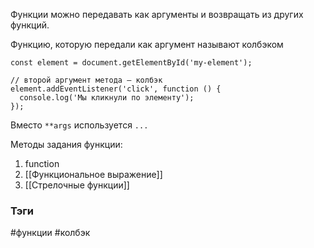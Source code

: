 Функции можно передавать как аргументы и возвращать из других функций.

Функцию, которую передали как аргумент называют колбэком


```
const element = document.getElementById('my-element');

// второй аргумент метода — колбэк
element.addEventListener('click', function () {
  console.log('Мы кликнули по элементу');
});
```



Вместо `**args` используется `...`



Методы задания функции:
1. function
2. [[Функциональное выражение]]
3. [[Стрелочные функции]]




### Тэги
#функции #колбэк